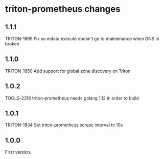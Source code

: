 # triton-prometheus changes

## 1.1.1

TRITON-1895 Fix so mdata:execute doesn't go to maintenance when DNS is broken

## 1.1.0

TRITON-1650 Add support for global zone discovery on Triton

## 1.0.2

TOOLS-2318 triton-prometheus needs golang 1.12 in order to build

## 1.0.1

TRITON-1834 Set triton-prometheus scrape interval to 10s

## 1.0.0

First version.
